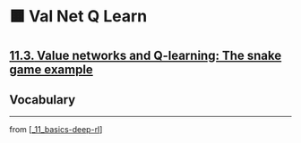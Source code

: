 # 🟧 Val Net Q Learn

## [**11.3.** Value networks and Q-learning: The snake game example](https://livebook.manning.com/book/deep-learning-with-javascript/chapter-11/92)

## Vocabulary

---
from [[_11_basics-deep-rl]]

[//begin]: # "Autogenerated link references for markdown compatibility"
[_11_basics-deep-rl]: ../_11_basics-deep-rl.md "🟧 Basics Reinforcement Learning"
[//end]: # "Autogenerated link references"
